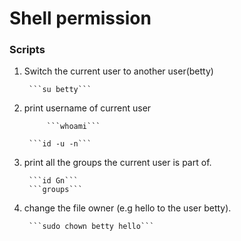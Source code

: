 # Shell permission
### Scripts
1. Switch the current user to another user(betty)

		```su betty```

2. print username of current user

       		```whoami```
      
  		```id -u -n```

3. print all the groups the current user is part of.

		```id Gn```	
		```groups```

4. change the file owner (e.g hello to the user betty).

		```sudo chown betty hello```

